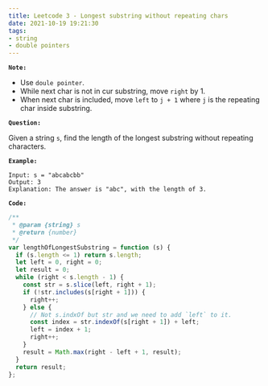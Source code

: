 ```yaml
---
title: Leetcode 3 - Longest substring without repeating chars
date: 2021-10-19 19:21:30
tags:
- string
- double pointers
---
```

**`Note:`**
- Use `doule pointer`.
- While next char is not in cur substring, move `right` by 1.
- When next char is included, move `left` to `j + 1` where `j` is the repeating char inside substring. 

**`Question:`**

Given a string `s`, find the length of the longest substring without repeating characters.

**`Example:`**
```
Input: s = "abcabcbb"
Output: 3
Explanation: The answer is "abc", with the length of 3.
```

**`Code:`**
```javascript
/**
 * @param {string} s
 * @return {number}
 */
var lengthOfLongestSubstring = function (s) {
  if (s.length <= 1) return s.length;
  let left = 0, right = 0;
  let result = 0;
  while (right < s.length - 1) {
    const str = s.slice(left, right + 1);
    if (!str.includes(s[right + 1])) {
      right++;
    } else {
      // Not s.indxOf but str and we need to add `left` to it.
      const index = str.indexOf(s[right + 1]) + left;
      left = index + 1;
      right++;
    }
    result = Math.max(right - left + 1, result);
  }
  return result;
};
```